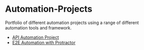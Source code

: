 # Automation-Projects
Portfolio of different automation projects using a range of different automation tools and framework.

* [API Automation Project](https://github.com/Chuckos/Automation-Projects/tree/master/API-Automation)
* [E2E Automation with Protractor](https://github.com/Chuckos/protractor-e2e-demo)

